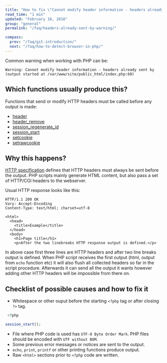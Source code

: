 ```yaml
---
title: "How to fix \"Cannot modify header information - headers already sent by...\" warning?"
read_time: "1 min"
updated: "February 16, 2016"
group: "general"
permalink: "/faq/headers-already-sent-by-warning/"

compass:
  prev: "/faq/git-introduction/"
  next: "/faq/how-to-detect-browser-in-php/"
---
```


Common warning when working with PHP can be:

~~~
Warning: Cannot modify header information - headers already sent by (output started at /var/www/site/public_html/index.php:60)
~~~


## Which functions usually produce this?

Functions that send or modify HTTP headers must be called before any output is made:

* [header](http://php.net/manual/en/function.header.php)
* [header_remove](http://php.net/manual/en/function.header-remove.php)
* [session_regenerate_id](http://php.net/manual/en/function.session-regenerate-id.php)
* [session_start](http://php.net/manual/en/function.session-start.php)
* [setcookie](http://php.net/manual/en/function.setcookie.php)
* [setrawcookie](http://php.net/manual/en/function.setrawcookie.php)


## Why this happens?

[HTTP specification][http-specification] defines that HTTP headers must always be sent before the output. PHP scripts
mainly generate HTML content, but also pass a set of HTTP/CGI headers to the webserver.

Usual HTTP response looks like this:

~~~http
HTTP/1.1 200 OK
Vary: Accept-Encoding
Content-Type: text/html; charset=utf-8

<html>
  <head>
    <title>Example</title>
  </head>
  <body>
    <h1>Page title</h1>
    <p>After the two linebreaks HTTP response output is defined.</p>
~~~

In above case first three lines are HTTP headers and after two line breaks output is defined. When PHP script receives the first
output (html, output from `echo` function etc) it will also flush all collected headers so far in the script procedure. Afterwards
it can send all the output it wants however adding other HTTP headers will be impossible from there on.


## Checklist of possible causes and how to fix it

* Whitespace or other ouput before the starting `<?php` tag or after closing `?>` tag.

~~~php
 <?php

session_start();
~~~

* File where PHP code is used has `UTF-8 Byte Order Mark`. PHP files should be encoded with `UTF without BOM`.
* Some previous error messages or notices are sent to the output.
* `echo`, `print`, `printf` or other printing functions produce output.
* Raw `<html>` sections prior to `<?php` code are written.


[http-specification]: https://tools.ietf.org/html/rfc2616

